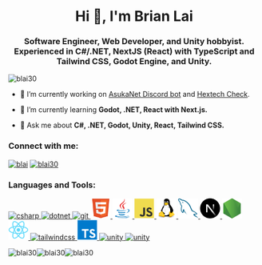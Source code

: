 <h1 align="center">Hi 👋, I'm Brian Lai</h1>
<h3 align="center">Software Engineer, Web Developer, and Unity hobbyist. Experienced in C#/.NET, NextJS (React) with TypeScript and Tailwind CSS, Godot Engine, and Unity.</h3>

<p align="left">
  <img src="https://komarev.com/ghpvc/?username=blai30&label=Profile%20views&color=0e75b6&style=flat" alt="blai30" />
</p>

- 🔭 I’m currently working on [AsukaNet Discord bot](https://github.com/blai30/AsukaNet) and [Hextech Check](https://github.com/blai30/hextech-check).

- 🌱 I’m currently learning **Godot, .NET, React with Next.js.**

- 💬 Ask me about **C#, .NET, Godot, Unity, React, Tailwind CSS.**

<h3 align="left">Connect with me:</h3>
<p align="left">
<a href="https://linkedin.com/in/blai" target="blank"><img align="center" src="https://cdn.jsdelivr.net/npm/simple-icons@3.0.1/icons/linkedin.svg" alt="blai" height="30" width="40" /></a>
<a href="https://www.leetcode.com/blai30" target="blank"><img align="center" src="https://cdn.jsdelivr.net/npm/simple-icons@3.0.1/icons/leetcode.svg" alt="blai30" height="30" width="40" /></a>
</p>

<h3 align="left">Languages and Tools:</h3>
<p align="left">
  <a href="https://www.w3schools.com/cs/" target="_blank">
    <img src="https://upload.wikimedia.org/wikipedia/commons/d/d2/C_Sharp_Logo_2023.svg" alt="csharp" width="40" height="40" />
  </a>
  <a href="https://dotnet.microsoft.com/" target="_blank">
    <img src="https://raw.githubusercontent.com/dotnet/brand/main/logo/dotnet-logo.svg" alt="dotnet" width="40" height="40" />
  </a>
  <a href="https://git-scm.com/" target="_blank">
    <img src="https://www.vectorlogo.zone/logos/git-scm/git-scm-icon.svg" alt="git" width="40" height="40" />
  </a>
  <a href="https://www.w3.org/html/" target="_blank">
    <img src="https://raw.githubusercontent.com/devicons/devicon/master/icons/html5/html5-original.svg" alt="html5" width="40" height="40" />
  </a>
  <a href="https://www.java.com" target="_blank">
    <img src="https://raw.githubusercontent.com/devicons/devicon/master/icons/java/java-original.svg" alt="java" width="40" height="40" />
  </a>
  <a href="https://developer.mozilla.org/en-US/docs/Web/JavaScript" target="_blank">
    <img src="https://raw.githubusercontent.com/devicons/devicon/master/icons/javascript/javascript-original.svg" alt="javascript" width="40" height="40" />
  </a>
  <a href="https://www.linux.org/" target="_blank">
    <img src="https://raw.githubusercontent.com/devicons/devicon/master/icons/linux/linux-original.svg" alt="linux" width="40" height="40" />
  </a>
  <a href="https://www.mysql.com/" target="_blank">
    <img src="https://raw.githubusercontent.com/devicons/devicon/master/icons/mysql/mysql-original.svg" alt="mysql" width="40" height="40" />
  </a>
  <a href="https://nextjs.org/" target="_blank">
    <img src="https://raw.githubusercontent.com/devicons/devicon/master/icons/nextjs/nextjs-original.svg" alt="nextjs" width="40" height="40" />
  </a>
  <a href="https://nodejs.org" target="_blank">
    <img src="https://raw.githubusercontent.com/devicons/devicon/master/icons/nodejs/nodejs-original.svg" alt="nodejs" width="40" height="40" />
  </a>
  <a href="https://reactjs.org/" target="_blank">
    <img src="https://raw.githubusercontent.com/devicons/devicon/master/icons/react/react-original.svg" alt="react" width="40" height="40" />
  </a>
  <a href="https://tailwindcss.com/" target="_blank">
    <img src="https://cdn.jsdelivr.net/gh/devicons/devicon/icons/tailwindcss/tailwindcss-plain.svg" alt="tailwindcss" width="40" height="40" />
  </a>
  <a href="https://www.typescriptlang.org/" target="_blank">
    <img src="https://raw.githubusercontent.com/devicons/devicon/master/icons/typescript/typescript-original.svg" alt="typescript" width="40" height="40" />
  </a>
  <a href="https://unity.com/#gh-light-mode-only" target="_blank">
    <img src="https://raw.githubusercontent.com/blai30/blai30.github.io/master/public/logos/unity-positive.svg" alt="unity" width="40" height="40" />
  </a>
  <a href="https://unity.com/#gh-dark-mode-only" target="_blank">
    <img src="https://raw.githubusercontent.com/blai30/blai30.github.io/master/public/logos/unity-negative.svg" alt="unity" width="40" height="40" />
  </a>
</p>

<img align="left" src="https://github-readme-stats.vercel.app/api/top-langs?username=blai30&show_icons=true&locale=en&layout=compact&theme=dark" alt="blai30" />
<img align="left" src="https://github-readme-stats.vercel.app/api?username=blai30&show_icons=true&locale=en&theme=dark" alt="blai30" />
<img align="left" src="https://github-readme-streak-stats.herokuapp.com/?user=blai30&theme=dark" alt="blai30" />
